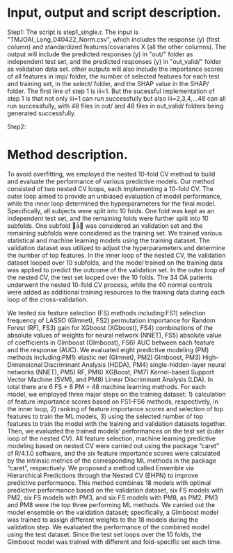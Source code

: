 # Input, output and script description.

Step1: The script is step1_single.r. The input is "TMJOAI_Long_040422_Norm.csv", which includes the response (y) (first column) and standardized features/covariates X (all the other columns).
The output will include the predicted responses (y) in "out/" folder as independent test set, and the predicted responses (y) in "out_valid/" folder as validation data set.
other outputs will also include the importance scores of all features in imp/ folder, the number of selected features for each test and training set, in the select/ folder, and the SHAP value in the SHAP/ folder.
The first line of step 1 is iii=1. But the sucessful implementation of step 1 is that not only iii=1 can run successfully but also iii=2,3,4,...48 can all run successfully, with 48 files in out/ and 48 files in out_valid/ folders being generated successfully.

Step2:


# Method description.

To avoid overfitting, we employed the nested 10-fold CV method to build and evaluate the
performance of various predictive models. Our method consisted of two nested CV loops, each
implementing a 10-fold CV. The outer loop aimed to provide an unbiased evaluation of model
performance, while the inner loop determined the hyperparameters for the final model. Specifically,
all subjects were split into 10 folds. One fold was kept as an independent test set,
and the remaining folds were further split into 10 subfolds. One subfold ௜ǡ௝ was considered an validation set and the remaining subfolds were considered as the training
set. We trained various statistical and machine learning models using the training dataset. The
validation dataset was utilized to adjust the hyperparameters and determine the number of top
features. In the inner loop of the nested CV, the validation dataset looped over 10 subfolds,
and the model trained on the training data was applied to predict the outcome of the
validation set. In the outer loop of the nested CV, the test set looped over the 10 folds. The 34 OA patients underwent the nested 10-fold CV process, while the 40
normal controls were added as additional training resources to the training data during each loop of
the cross-validation.

We tested six feature selection (FS) methods including:FS1) selection frequency of LASSO (Glmnet),
FS2) permutation importance for Random Forest (RF), FS3) gain for XGboost (XGboost), FS4)
combinations of the absolute values of weights for neural network (NNET), FS5) absolute value of
coefficients in Glmboost (Glmboost), FS6) AUC between each feature and the response (AUC). We
evaluated eight predictive modeling (PM) methods including:PM1) elastic net (Glmnet), PM2)
Glmboost, PM3) High-Dimensional Discriminant Analysis (HDDA), PM4) single-hidden-layer neural
networks (NNET), PM5) RF, PM6) XGBoost, PM7) Kernel-based Support Vector Machine (SVM),
and PM8) Linear Discriminant Analysis (LDA). In total there are 6 FS * 8 PM = 48 machine learning
methods.
For each model, we employed three major steps on the training dataset: 1) calculation of feature
importance scores based on FS1-FS6 methods, respectively, in the inner loop, 2) ranking of feature
importance scores and selection of top features to train the ML models, 3) using the selected number
of top features to train the model with the training and validation datasets together. Then, we
evaluated the trained models’ performances on the test set (outer loop of the nested CV). All feature
selection, machine learning predictive modeling based on nested CV were carried out using the
package “caret” of R/4.1.0 software, and the six feature importance scores were calculated by the
intrinsic metrics of the corresponding ML methods in the package “caret”, respectively.
We proposed a method called Ensemble via Hierarchical Predictions through the Nested CV (EHPN)
to improve predictive performance. This method combines 18 models with optimal predictive
performance based on the validation dataset, six FS models with PM2, six FS models with PM3, and
six FS models with PM8, as PM2, PM3 and PM8 were the top three performing ML methods. We
carried out the model ensemble on the validation dataset; specifically, a Glmboost model was trained
to assign different weights to the 18 models during the validation step. We evaluated the performance
of the combined model using the test dataset. Since the test set loops over the 10 folds, the Glmboost
model was trained with different and fold-specific set each time.

